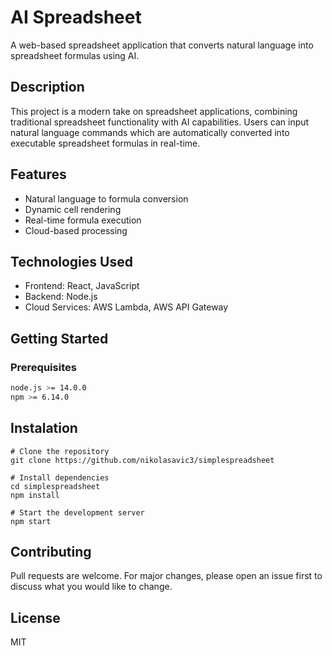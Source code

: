 # AI Spreadsheet

A web-based spreadsheet application that converts natural language into spreadsheet formulas using AI.

## Description

This project is a modern take on spreadsheet applications, combining traditional spreadsheet functionality with AI capabilities. Users can input natural language commands which are automatically converted into executable spreadsheet formulas in real-time.

## Features

- Natural language to formula conversion
- Dynamic cell rendering
- Real-time formula execution
- Cloud-based processing

## Technologies Used

- Frontend: React, JavaScript
- Backend: Node.js
- Cloud Services: AWS Lambda, AWS API Gateway

## Getting Started

### Prerequisites

```bash
node.js >= 14.0.0
npm >= 6.14.0
```
## Instalation
```
# Clone the repository
git clone https://github.com/nikolasavic3/simplespreadsheet

# Install dependencies
cd simplespreadsheet
npm install

# Start the development server
npm start
```

## Contributing
Pull requests are welcome. For major changes, please open an issue first to discuss what you would like to change.
## License
MIT
